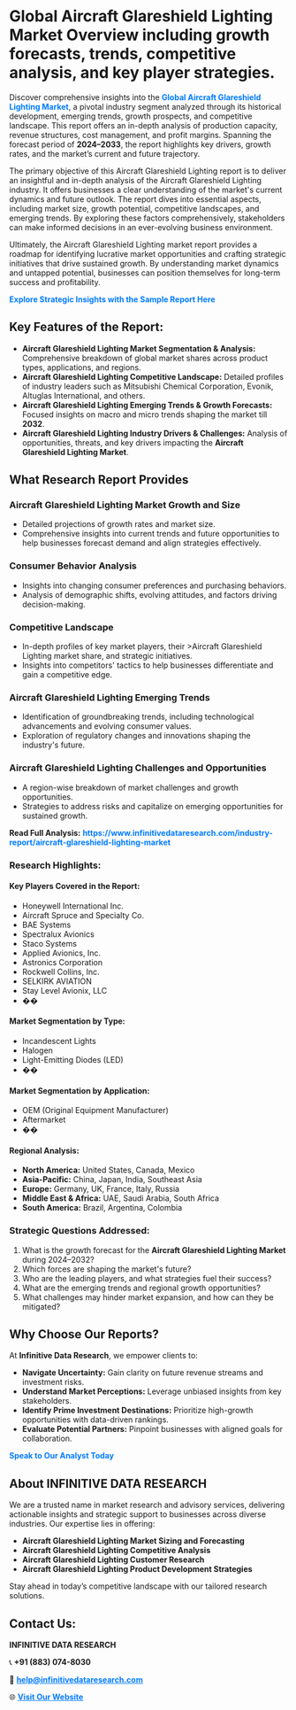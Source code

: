 <h1>Global Aircraft Glareshield Lighting Market Overview including growth forecasts, trends, competitive analysis, and key player strategies.</h1>
<p>
Discover comprehensive insights into the 
<a href="https://www.infinitivedataresearch.com/industry-report/aircraft-glareshield-lighting-market" rel="dofollow" style="color: #007BFF; text-decoration: none;"><strong>Global Aircraft Glareshield Lighting Market</strong></a>, a pivotal industry segment analyzed through its historical development, emerging trends, growth prospects, and competitive landscape. This report offers an in-depth analysis of production capacity, revenue structures, cost management, and profit margins. Spanning the forecast period of <strong>2024–2033</strong>, the report highlights key drivers, growth rates, and the market’s current and future trajectory.
</p>
<p>
The primary objective of this Aircraft Glareshield Lighting report is to deliver an insightful and in-depth analysis of the Aircraft Glareshield Lighting industry. It offers businesses a clear understanding of the market's current dynamics and future outlook. The report dives into essential aspects, including market size, growth potential, competitive landscapes, and emerging trends. By exploring these factors comprehensively, stakeholders can make informed decisions in an ever-evolving business environment.
</p>
<p>
Ultimately, the Aircraft Glareshield Lighting market report provides a roadmap for identifying lucrative market opportunities and crafting strategic initiatives that drive sustained growth. By understanding market dynamics and untapped potential, businesses can position themselves for long-term success and profitability.
</p>
<p>
<a href="https://www.infinitivedataresearch.com/request-sample/reportId=109290" style="color: #007BFF; text-decoration: none;"><strong>Explore Strategic Insights with the Sample Report Here</strong></a>
</p>

<h2>Key Features of the Report:</h2>
<ul>
<li><strong>Aircraft Glareshield Lighting Market Segmentation & Analysis:</strong> Comprehensive breakdown of global market shares across product types, applications, and regions.</li>
<li><strong>Aircraft Glareshield Lighting Competitive Landscape:</strong> Detailed profiles of industry leaders such as Mitsubishi Chemical Corporation, Evonik, Altuglas International, and others.</li>
<li><strong>Aircraft Glareshield Lighting Emerging Trends & Growth Forecasts:</strong> Focused insights on macro and micro trends shaping the market till <strong>2032</strong>.</li>
<li><strong>Aircraft Glareshield Lighting Industry Drivers & Challenges:</strong> Analysis of opportunities, threats, and key drivers impacting the <strong>Aircraft Glareshield Lighting Market</strong>.</li>
</ul>

<h2>What Research Report Provides</h2>
<h3>Aircraft Glareshield Lighting Market Growth and Size</h3>
<ul>
<li>Detailed projections of growth rates and market size.</li>
<li>Comprehensive insights into current trends and future opportunities to help businesses forecast demand and align strategies effectively.</li>
</ul>

<h3>Consumer Behavior Analysis</h3>
<ul>
<li>Insights into changing consumer preferences and purchasing behaviors.</li>
<li>Analysis of demographic shifts, evolving attitudes, and factors driving decision-making.</li>
</ul>

<h3>Competitive Landscape</h3>
<ul>
<li>In-depth profiles of key market players, their >Aircraft Glareshield Lighting market share, and strategic initiatives.</li>
<li>Insights into competitors' tactics to help businesses differentiate and gain a competitive edge.</li>
</ul>

<h3>Aircraft Glareshield Lighting Emerging Trends</h3>
<ul>
<li>Identification of groundbreaking trends, including technological advancements and evolving consumer values.</li>
<li>Exploration of regulatory changes and innovations shaping the industry's future.</li>
</ul>

<h3>Aircraft Glareshield Lighting Challenges and Opportunities</h3>
<ul>
<li>A region-wise breakdown of market challenges and growth opportunities.</li>
<li>Strategies to address risks and capitalize on emerging opportunities for sustained growth.</li>
</ul>
<p><strong>Read Full Analysis:</strong> <a href="https://www.infinitivedataresearch.com/industry-report/aircraft-glareshield-lighting-market" rel="dofollow" style="color: #007BFF; text-decoration: none;"><strong>https://www.infinitivedataresearch.com/industry-report/aircraft-glareshield-lighting-market</strong></a></p>
<h3>Research Highlights:</h3>
<h4>Key Players Covered in the Report:</h4>
<ul><li>Honeywell International Inc.</li><li>Aircraft Spruce and Specialty Co.</li><li>BAE Systems</li><li>Spectralux Avionics</li><li>Staco Systems</li><li>Applied Avionics, Inc.</li><li>Astronics Corporation</li><li>Rockwell Collins, Inc.</li><li>SELKIRK AVIATION</li><li>Stay Level Avionix, LLC</li><li>��</li></ul>
<h4>Market Segmentation by Type:</h4>
<ul><li>Incandescent Lights</li><li>Halogen</li><li>Light-Emitting Diodes (LED)</li><li>��</li></ul>
<h4>Market Segmentation by Application:</h4>
<ul><li>OEM (Original Equipment Manufacturer)</li><li>Aftermarket</li><li>��</li></ul>

<h4>Regional Analysis:</h4>
<ul>
<li><strong>North America:</strong> United States, Canada, Mexico</li>
<li><strong>Asia-Pacific:</strong> China, Japan, India, Southeast Asia</li>
<li><strong>Europe:</strong> Germany, UK, France, Italy, Russia</li>
<li><strong>Middle East & Africa:</strong> UAE, Saudi Arabia, South Africa</li>
<li><strong>South America:</strong> Brazil, Argentina, Colombia</li>
</ul>

<h3>Strategic Questions Addressed:</h3>
<ol>
<li>What is the growth forecast for the <strong>Aircraft Glareshield Lighting Market</strong> during 2024–2032?</li>
<li>Which forces are shaping the market's future?</li>
<li>Who are the leading players, and what strategies fuel their success?</li>
<li>What are the emerging trends and regional growth opportunities?</li>
<li>What challenges may hinder market expansion, and how can they be mitigated?</li>
</ol>

<h2>Why Choose Our Reports?</h2>
<p>At <strong>Infinitive Data Research</strong>, we empower clients to:</p>
<ul>
<li><strong>Navigate Uncertainty:</strong> Gain clarity on future revenue streams and investment risks.</li>
<li><strong>Understand Market Perceptions:</strong> Leverage unbiased insights from key stakeholders.</li>
<li><strong>Identify Prime Investment Destinations:</strong> Prioritize high-growth opportunities with data-driven rankings.</li>
<li><strong>Evaluate Potential Partners:</strong> Pinpoint businesses with aligned goals for collaboration.</li>
</ul>
<p><a href="https://www.infinitivedataresearch.com/industry-report/aircraft-glareshield-lighting-market" rel="dofollow" style="color: #007BFF; text-decoration: none;"><strong>Speak to Our Analyst Today</strong></a></p>

<h2>About INFINITIVE DATA RESEARCH</h2>
<p>We are a trusted name in market research and advisory services, delivering actionable insights and strategic support to businesses across diverse industries. Our expertise lies in offering:</p>
<ul>
<li><strong>Aircraft Glareshield Lighting Market Sizing and Forecasting</strong></li>
<li><strong>Aircraft Glareshield Lighting Competitive Analysis</strong></li>
<li><strong>Aircraft Glareshield Lighting Customer Research</strong></li>
<li><strong>Aircraft Glareshield Lighting Product Development Strategies</strong></li>
</ul>
<p>Stay ahead in today’s competitive landscape with our tailored research solutions.</p>

<h2>Contact Us:</h2>
<p><strong>INFINITIVE DATA RESEARCH</strong></p>
<p>📞 <strong>+91 (883) 074-8030</strong></p>
<p>📧 <strong><a href="mailto:help@infinitivedataresearch.com" style="color: #007BFF;">help@infinitivedataresearch.com</a></strong></p>
<p>🌐 <strong><a href="https://www.infinitivedataresearch.com" rel="dofollow" style="color: #007BFF;">Visit Our Website</a></strong></p>